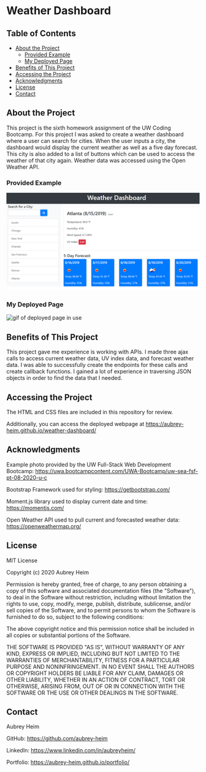 # Weather Dashboard

## Table of Contents
* [About the Project](#about-the-project)
    * [Provided Example](#provided-example)
    * [My Deployed Page](#my-deployed-page)
* [Benefits of This Project](#benefits-of-this-project)
* [Accessing the Project](#accessing-the-project)
* [Acknowledgments](#acknowledgments)
* [License](#license)
* [Contact](#contact)
  
## About the Project

This project is the sixth homework assignment of the UW Coding Bootcamp. For this project I was asked to create a weather dashboard where a user can search for cities. When the user inputs a city, the dashboard would display the current weather as well as a five day forecast. This city is also added to a list of buttons which can be used to access the weather of that city again. Weather data was accessed using the Open Weather API. 

### Provided Example
<img src="assets/06-server-side-apis-homework-demo.png" alt="picture of example page">

### My Deployed Page
<img src="assets/deployed.gif" alt="gif of deployed page in use">

## Benefits of This Project
This project gave me experience is working with APIs. I made three ajax calls to access current weather data, UV index data, and forecast weather data. I was able to successfully create the endpoints for these calls and create callback functions. I gained a lot of experience in traversing JSON objects in order to find the data that I needed. 
## Accessing the Project
The HTML and CSS files are included in this repository for review. 

Additionally, you can access the deployed webpage at https://aubrey-heim.github.io/weather-dashboard/

## Acknowledgments
Example photo provided by the UW Full-Stack Web Development Bootcamp: https://uwa.bootcampcontent.com/UWA-Bootcamp/uw-sea-fsf-pt-08-2020-u-c

Bootstrap Framework used for styling: https://getbootstrap.com/ 

Moment.js library used to display current date and time: https://momentjs.com/

Open Weather API used to pull current and forecasted weather data: https://openweathermap.org/ 

## License
MIT License

Copyright (c) 2020 Aubrey Heim

Permission is hereby granted, free of charge, to any person obtaining a copy
of this software and associated documentation files (the "Software"), to deal
in the Software without restriction, including without limitation the rights
to use, copy, modify, merge, publish, distribute, sublicense, and/or sell
copies of the Software, and to permit persons to whom the Software is
furnished to do so, subject to the following conditions:

The above copyright notice and this permission notice shall be included in all
copies or substantial portions of the Software.

THE SOFTWARE IS PROVIDED "AS IS", WITHOUT WARRANTY OF ANY KIND, EXPRESS OR
IMPLIED, INCLUDING BUT NOT LIMITED TO THE WARRANTIES OF MERCHANTABILITY,
FITNESS FOR A PARTICULAR PURPOSE AND NONINFRINGEMENT. IN NO EVENT SHALL THE
AUTHORS OR COPYRIGHT HOLDERS BE LIABLE FOR ANY CLAIM, DAMAGES OR OTHER
LIABILITY, WHETHER IN AN ACTION OF CONTRACT, TORT OR OTHERWISE, ARISING FROM,
OUT OF OR IN CONNECTION WITH THE SOFTWARE OR THE USE OR OTHER DEALINGS IN THE
SOFTWARE.

## Contact
Aubrey Heim

GitHub: https://github.com/aubrey-heim

LinkedIn: https://www.linkedin.com/in/aubreyheim/

Portfolio: https://aubrey-heim.github.io/portfolio/
